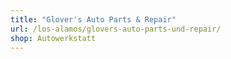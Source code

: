 ```yaml
---
title: "Glover's Auto Parts & Repair"
url: /los-alamos/glovers-auto-parts-und-repair/
shop: Autowerkstatt
---
```


